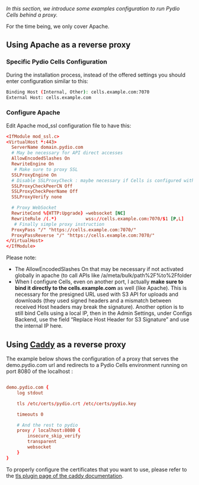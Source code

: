 _In this section, we introduce some examples configuration to run Pydio Cells behind a proxy._ 

For the time being, we only cover Apache.

## Using Apache as a reverse proxy

### Specific Pydio Cells Configuration

During the installation process, instead of the offered settings you should enter configuration similar to this:

```sh
Binding Host (Internal, Other): cells.example.com:7070
External Host: cells.example.com
```

### Configure Apache

Edit Apache mod_ssl configuration file to have this:

```conf
<IfModule mod_ssl.c>
<VirtualHost *:443>
  ServerName domain.pydio.com
  # May be necessary for API direct accesses
  AllowEncodedSlashes On
  RewriteEngine On
   # Make sure to proxy SSL
  SSLProxyEngine On
  # Disable SSLProxyCheck : maybe necessary if Cells is configured with self_signed
  SSLProxyCheckPeerCN Off
  SSLProxyCheckPeerName Off
  SSLProxyVerify none

  # Proxy WebSocket
  RewriteCond %{HTTP:Upgrade} =websocket [NC]
  RewriteRule /(.*)           wss://cells.example.com:7070/$1 [P,L]
   # Finally simple proxy instruction
  ProxyPass "/" "https://cells.example.com:7070/"
  ProxyPassReverse "/" "https://cells.example.com:7070/"
</VirtualHost>
</IfModule>
```

Please note:

- The AllowEncodedSlashes On that may be necessary if not activated globally in apache (to call APIs like /a/meta/bulk/path%2F%to%2Ffolder
- When I configure Cells, even on another port, I actually **make sure to bind it directly to the cells.example.com** as well (like Apache). This is necessary for the presigned URL used with S3 API for uploads and downloads (they used signed headers and a mismatch between received Host headers may break the signature). Another option is to still bind Cells using a local IP, then in the Admin Settings, under Configs Backend, use the field “Replace Host Header for S3 Signature” and use the internal IP here.

## Using [Caddy](https://caddyserver.com) as a reverse proxy

The example below shows the configuration of a proxy that serves the demo.pydio.com url and redirects to a Pydio Cells environment running on port 8080 of the localhost :

```conf

demo.pydio.com {
	log stdout

	tls /etc/certs/pydio.crt /etc/certs/pydio.key

	timeouts 0

	# And the rest to pydio
	proxy / localhost:8080 {
		insecure_skip_verify
		transparent
		websocket
	}
}
```

To properly configure the certificates that you want to use, please refer to the [tls plugin page of the caddy documentation](https://caddyserver.com/docs/tls).
